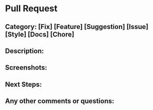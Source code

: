 # Pull Request

## Category: [Fix] [Feature] [Suggestion] [Issue] [Style] [Docs] [Chore]

## Description:

## Screenshots:

## Next Steps:

## Any other comments or questions: